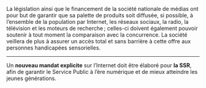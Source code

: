 La législation ainsi que le financement de la société nationale de médias ont pour but de garantir que sa palette de produits soit diffusée, si possible, à l’ensemble de la population par Internet, les réseaux sociaux, la radio, la télévision et les moteurs de recherche ; celles-ci doivent également pouvoir soutenir à tout moment la comparaison avec la concurrence.
La société veillera de plus à assurer un accès total et sans barrière à cette offre aux personnes handicapées sensorielles.

---

Un **nouveau mandat explicite** sur l’Internet doit être élaboré pour **la SSR**, afin de garantir le Service Public à l’ère numérique et de mieux atteindre les jeunes générations.
